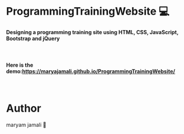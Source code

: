 # ProgrammingTrainingWebsite 💻
<h4>Designing a programming training site using HTML, CSS, JavaScript, Bootstrap and jQuery</h4><br>
<h4>Here is the demo:<a href="https://maryajamali.github.io/ProgrammingTrainingWebsite/">https://maryajamali.github.io/ProgrammingTrainingWebsite/</a></h4><br>

# Author
maryam jamali 💛
